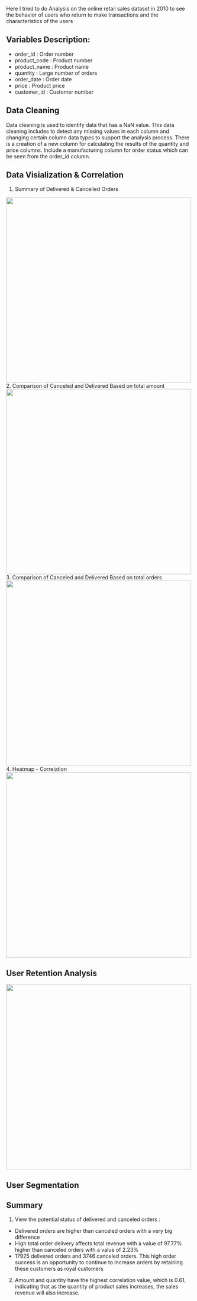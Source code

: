 Here I tried to do Analysis on the online retail sales dataset in 2010 to see the behavior of users who return to make transactions and the characteristics of the users

## Variables Description:
- order_id : Order number
- product_code : Product number
- product_name : Product name
- quantity : Large number of orders
- order_date : Order date
- price : Product price
- customer_id : Customer number

## Data Cleaning
Data cleaning is used to identify data that has a NaN value. This data cleaning includes to detect any missing values in each column and changing certain column data types to support the analysis process. There is a creation of a new column for calculating the results of the quantity and price columns. Include a manufacturing column for order status which can be seen from the order_id column.

## Data Visialization & Correlation
1. Summary of Delivered & Cancelled Orders
<img src="https://user-images.githubusercontent.com/140676710/278646644-01d68b03-14dc-4b56-9844-9654ad604f21.png" width="500">
2.  Comparison of Canceled and Delivered Based on total amount
<img src="https://user-images.githubusercontent.com/140676710/278648246-d00a3668-8665-4489-b823-0da61feeaf54.png" width="500">
3. Comparison of Canceled and Delivered Based on total orders
<img src="https://user-images.githubusercontent.com/140676710/278647573-55b647e1-1bef-440b-add0-f937a9272e43.png" width="500">
4. Heatmap - Correlation
<img src="https://user-images.githubusercontent.com/140676710/278648724-b6405f3b-aa38-41c3-a91e-5367007035bd.png" width="500">

## User Retention Analysis
<img src="https://user-images.githubusercontent.com/140676710/278649202-8af5300e-5371-4f56-ac07-62e1caf1db86.png" width="500">

## User Segmentation

## Summary
1. View the potential status of delivered and canceled orders :
- Delivered orders are higher than canceled orders with a very big difference
- High total order delivery affects total revenue with a value of 97.77% higher than canceled orders with a value of 2.23%
- 17925 delivered orders and 3746 canceled orders. This high order success is an opportunity to continue to increase orders by retaining these customers as royal customers
2. Amount and quantity have the highest correlation value, which is 0.61, indicating that as the quantity of product sales increases, the sales revenue will also increase.

